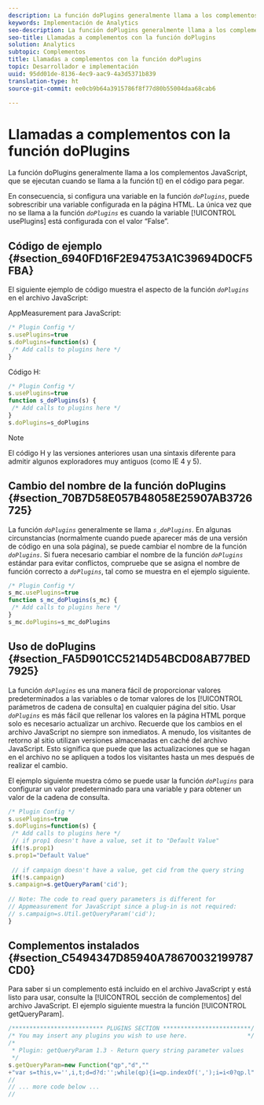 ```yaml
---
description: La función doPlugins generalmente llama a los complementos JavaScript, que se ejecutan cuando se llama a la función t() en el código para pegar.
keywords: Implementación de Analytics
seo-description: La función doPlugins generalmente llama a los complementos JavaScript, que se ejecutan cuando se llama a la función t() en el código para pegar.
seo-title: Llamadas a complementos con la función doPlugins
solution: Analytics
subtopic: Complementos
title: Llamadas a complementos con la función doPlugins
topic: Desarrollador e implementación
uuid: 95dd01de-8136-4ec9-aac9-4a3d5371b839
translation-type: ht
source-git-commit: ee0cb9b64a3915786f8f77d80b55004daa68cab6

---
```



# Llamadas a complementos con la función doPlugins

La función doPlugins generalmente llama a los complementos JavaScript, que se ejecutan cuando se llama a la función t() en el código para pegar.

En consecuencia, si configura una variable en la función *`doPlugins`*, puede sobrescribir una variable configurada en la página HTML. La única vez que no se llama a la función *`doPlugins`* es cuando la variable [!UICONTROL usePlugins] está configurada con el valor “False”.

## Código de ejemplo {#section_6940FD16F2E94753A1C39694D0CF5FBA}

El siguiente ejemplo de código muestra el aspecto de la función *`doPlugins`* en el archivo JavaScript:

AppMeasurement para JavaScript:

```js
/* Plugin Config */ 
s.usePlugins=true 
s.doPlugins=function(s) { 
 /* Add calls to plugins here */ 
}
```

Código H:

```js
/* Plugin Config */ 
s.usePlugins=true 
function s_doPlugins(s) { 
 /* Add calls to plugins here */ 
} 
s.doPlugins=s_doPlugins
```

>[!NOTE]
>
>El código H y las versiones anteriores usan una sintaxis diferente para admitir algunos exploradores muy antiguos (como IE 4 y 5).

## Cambio del nombre de la función doPlugins {#section_70B7D58E057B48058E25907AB3726725}

La función *`doPlugins`* generalmente se llama *`s_doPlugins`*. En algunas circunstancias (normalmente cuando puede aparecer más de una versión de código en una sola página), se puede cambiar el nombre de la función *`doPlugins`*. Si fuera necesario cambiar el nombre de la función *`doPlugins`* estándar para evitar conflictos, compruebe que se asigna el nombre de función correcto a *`doPlugins`*, tal como se muestra en el ejemplo siguiente.

```js
/* Plugin Config */ 
s_mc.usePlugins=true 
function s_mc_doPlugins(s_mc) { 
 /* Add calls to plugins here */ 
} 
s_mc.doPlugins=s_mc_doPlugins 
```

## Uso de doPlugins {#section_FA5D901CC5214D54BCD08AB77BED7925}

La función *`doPlugins`* es una manera fácil de proporcionar valores predeterminados a las variables o de tomar valores de los [!UICONTROL parámetros de cadena de consulta] en cualquier página del sitio. Usar *`doPlugins`* es más fácil que rellenar los valores en la página HTML porque solo es necesario actualizar un archivo. Recuerde que los cambios en el archivo JavaScript no siempre son inmediatos. A menudo, los visitantes de retorno al sitio utilizan versiones almacenadas en caché del archivo JavaScript. Esto significa que puede que las actualizaciones que se hagan en el archivo no se apliquen a todos los visitantes hasta un mes después de realizar el cambio.

El ejemplo siguiente muestra cómo se puede usar la función *`doPlugins`* para configurar un valor predeterminado para una variable y para obtener un valor de la cadena de consulta.

```js
/* Plugin Config */ 
s.usePlugins=true 
s.doPlugins=function(s) { 
 /* Add calls to plugins here */ 
 // if prop1 doesn't have a value, set it to "Default Value" 
 if(!s.prop1) 
s.prop1="Default Value" 
 
 // if campaign doesn't have a value, get cid from the query string 
 if(!s.campaign) 
s.campaign=s.getQueryParam('cid'); 
 
// Note: The code to read query parameters is different for  
// Appmeasurement for JavaScript since a plug-in is not required: 
// s.campaign=s.Util.getQueryParam('cid'); 
} 
```

## Complementos instalados {#section_C5494347D85940A78670032199787CD0}

Para saber si un complemento está incluido en el archivo JavaScript y está listo para usar, consulte la [!UICONTROL sección de complementos] del archivo JavaScript. El ejemplo siguiente muestra la función [!UICONTROL getQueryParam].

```js
/************************** PLUGINS SECTION *************************/ 
/* You may insert any plugins you wish to use here.                 */ 
/* 
 * Plugin: getQueryParam 1.3 - Return query string parameter values 
 */ 
s.getQueryParam=new Function("qp","d","" 
+"var s=this,v='',i,t;d=d?d:'';while(qp){i=qp.indexOf(',');i=i<0?qp.l" 
// 
// ... more code below ... 
// 
```

